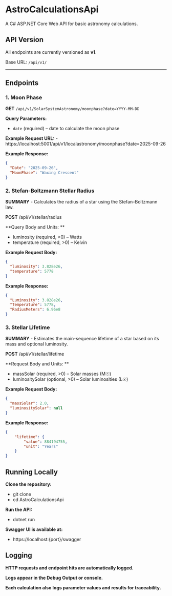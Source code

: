 ﻿# AstroCalculationsApi

A C# ASP.NET Core Web API for basic astronomy calculations.

## API Version

All endpoints are currently versioned as **v1**.

Base URL: `/api/v1/`

---

## Endpoints

### 1. Moon Phase

**GET** `/api/v1/SolarSystemAstronomy/moonphase?date=YYYY-MM-DD`

**Query Parameters:**
- `date` (required) – date to calculate the moon phase

**Example Request URL:** - https://localhost:5001/api/v1/localastronomy/moonphase?date=2025-09-26

**Example Response:**

```json
{
  "Date": "2025-09-26",
  "MoonPhase": "Waxing Crescent"
}
```

### 2. Stefan-Boltzmann Stellar Radius

**SUMMARY** - Calculates the radius of a star using the Stefan–Boltzmann law.

**POST** /api/v1/stellar/radius

**Query Body and Units: **
- luminosity (required, >0) – Watts
- temperature (required, >0) – Kelvin

**Example Request Body:**
```json
{
  "luminosity": 3.828e26,
  "temperature": 5778
}
```

**Example Response:**
```json
{
  "Luminosity": 3.828e26,
  "Temperature": 5778,
  "RadiusMeters": 6.96e8
}
```


### 3. Stellar Lifetime

**SUMMARY** - Estimates the main-sequence lifetime of a star based on its mass and optional luminosity.

**POST** /api/v1/stellar/lifetime

**Request Body and Units: **
- massSolar (required, >0) – Solar masses (M☉)
- luminositySolar (optional, >0) – Solar luminosities (L☉)

**Example Request Body:**
```json
{
  "massSolar": 2.0,
  "luminositySolar": null
}
```

**Example Response:**
```json
{
	"lifetime": {
		"value": 884194755,
		"unit": "Years"
	}
}
```

## Running Locally

**Clone the repository:**
- git clone <repo-url>
- cd AstroCalculationsApi

**Run the API:**
- dotnet run

**Swagger UI is available at:**
- https://localhost:{port}/swagger


## Logging

**HTTP requests and endpoint hits are automatically logged.**

**Logs appear in the Debug Output or console.**

**Each calculation also logs parameter values and results for traceability.**